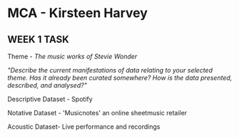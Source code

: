 # MCA - Kirsteen Harvey
## WEEK 1 TASK
Theme - *The music works of Stevie Wonder* 

*"Describe the current manifestations of data relating to your selected theme. Has it already been
curated somewhere? How is the data presented, described, and analysed?"* 

Descriptive Dataset - Spotify

Notative Dataset - 'Musicnotes' an online sheetmusic retailer

Acoustic Dataset- Live performance and recordings 


